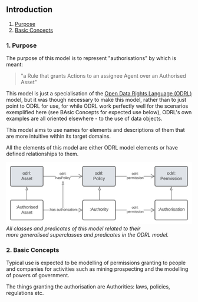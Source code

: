 ## Introduction 

1. [Purpose](#purpose)
2. [Basic Concepts](#basic)


<a id="purpose"></a>
### 1. Purpose

The purpose of this model is to represent "authorisations" by which is meant:

> "a Rule that grants Actions to an assignee Agent over an Authorised Asset"

This model is just a specialisation of the [Open Data Rights Language (ODRL)](https://www.w3.org/TR/odrl-model/) model, but it was though necessary to make this model, rather than to just point to ODRL for use, for while ODRL work perfectly well for the scenarios exemplified here (see BAsic Concepts for expected use below), ODRL's own examples are all oriented elsewhere - to the use of data objects.

This model aims to use names for elements and descriptions of them that are more intuitive within its target domains.

All the elements of this model are either ODRL model elements or have defined relationships to them.

![](img/odrl.svg)  
_All classes and predicates of this model related to their_  
_more generalised superclasses and predicates in the ODRL model._


<a id="basic"></a>
### 2. Basic Concepts

Typical use is expected to be modelling of permissions granting to people and companies for activities such as mining prospecting and the modelling of powers of government.

The things granting the authorisation are Authorities: laws, policies, regulations etc.


